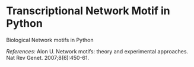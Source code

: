 Transcriptional Network Motif in Python
=======================================

Biological Network motifs in Python

*References:*
Alon U. Network motifs: theory and experimental approaches. Nat Rev Genet. 2007;8(6):450-61.

